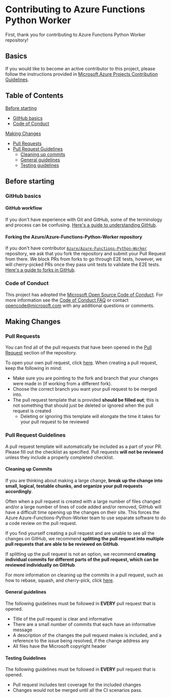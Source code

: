# Contributing to Azure Functions Python Worker
First, thank you for contributing to Azure Functions Python Worker repository!

## Basics
If you would like to become an active contributor to this project, please follow the instructions provided in [Microsoft Azure Projects Contribution Guidelines](http://azure.github.io/guidelines/).

## Table of Contents
[Before starting](#before-starting)
- [GitHub basics](#github-basics)
- [Code of Conduct](#code-of-conduct)

[Making Changes](#making-changes)
- [Pull Requests](#pull-requests)
- [Pull Request Guidelines](#pull-request-guidelines)
    - [Cleaning up commits](#cleaning-up-commits)
    - [General guidelines](#general-guidelines)
    - [Testing guidelines](#testing-guidelines)

## Before starting

### GitHub basics

#### GitHub workflow

If you don't have experience with Git and GitHub, some of the terminology and process can be confusing. [Here's a guide to understanding GitHub](https://guides.github.com/introduction/flow/).

#### Forking the Azure/Azure-Functions-Python-Worker repository

If you don't have contributor [`Azure/Azure-Functions-Python-Worker`](https://github.com/Azure/azure-functions-python-worker/) repository, we ask that you fork the repository and submit your Pull Request from there. We block PRs from forks to go through E2E tests, however, we will cherry-picked PRs once they pass unit tests to validate the E2E tests. [Here's a guide to forks in GitHub](https://guides.github.com/activities/forking/).

### Code of Conduct

This project has adopted the [Microsoft Open Source Code of Conduct](https://opensource.microsoft.com/codeofconduct/). For more information see the [Code of Conduct FAQ](https://opensource.microsoft.com/codeofconduct/faq/) or contact [opencode@microsoft.com](mailto:opencode@microsoft.com) with any additional questions or comments.

## Making Changes

### Pull Requests

You can find all of the pull requests that have been opened in the [Pull Request](https://github.com/Azure/azure-functions-python-worker/pulls) section of the repository.

To open your own pull request, click [here](https://github.com/Azure/azure-functions-python-worker/compare). When creating a pull request, keep the following in mind:
- Make sure you are pointing to the fork and branch that your changes were made in (if working from a different fork).
- Choose the correct branch you want your pull request to be merged into.
- The pull request template that is provided **should be filled out**; this is not something that should just be deleted or ignored when the pull request is created
    - Deleting or ignoring this template will elongate the time it takes for your pull request to be reviewed
<!-- - The SLA for reviewing pull requests is **three business days** -->

### Pull Request Guidelines

A pull request template will automatically be included as a part of your PR. Please fill out the checklist as specified. Pull requests **will not be reviewed** unless they include a properly completed checklist.

#### Cleaning up Commits

If you are thinking about making a large change, **break up the change into small, logical, testable chunks, and organize your pull requests accordingly**.

Often when a pull request is created with a large number of files changed and/or a large number of lines of code added and/or removed, GitHub will have a difficult time opening up the changes on their site. This forces the Azure Azure-Functions-Python-Worker team to use separate software to do a code review on the pull request.

If you find yourself creating a pull request and are unable to see all the changes on GitHub, we recommend **splitting the pull request into multiple pull requests that are able to be reviewed on GitHub**.

If splitting up the pull request is not an option, we recommend **creating individual commits for different parts of the pull request, which can be reviewed individually on GitHub**.

For more information on cleaning up the commits in a pull request, such as how to rebase, squash, and cherry-pick, click [here](https://github.com/Azure/azure-powershell/blob/dev/documentation/cleaning-up-commits.md).

#### General guidelines

The following guidelines must be followed in **EVERY** pull request that is opened.

- Title of the pull request is clear and informative
- There are a small number of commits that each have an informative message
- A description of the changes the pull request makes is included, and a reference to the issue being resolved, if the change address any
- All files have the Microsoft copyright header

#### Testing Guidelines

The following guidelines must be followed in **EVERY** pull request that is opened.

- Pull request includes test coverage for the included changes
- Changes would not be merged until all the CI scenarios pass.